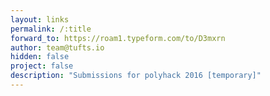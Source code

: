 ```yaml
---
layout: links
permalink: /:title
forward_to: https://roam1.typeform.com/to/D3mxrn
author: team@tufts.io
hidden: false
project: false
description: "Submissions for polyhack 2016 [temporary]"
---
```

